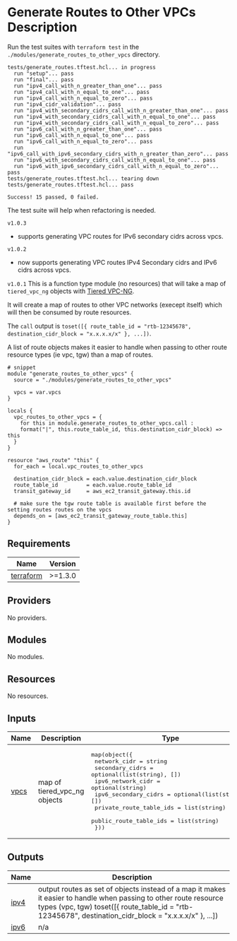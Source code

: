 # Generate Routes to Other VPCs Description

Run the test suites with `terraform test` in the `./modules/generate_routes_to_other_vpcs` directory.
```
tests/generate_routes.tftest.hcl... in progress
  run "setup"... pass
  run "final"... pass
  run "ipv4_call_with_n_greater_than_one"... pass
  run "ipv4_call_with_n_equal_to_one"... pass
  run "ipv4_call_with_n_equal_to_zero"... pass
  run "ipv4_cidr_validation"... pass
  run "ipv4_with_secondary_cidrs_call_with_n_greater_than_one"... pass
  run "ipv4_with_secondary_cidrs_call_with_n_equal_to_one"... pass
  run "ipv4_with_secondary_cidrs_call_with_n_equal_to_zero"... pass
  run "ipv6_call_with_n_greater_than_one"... pass
  run "ipv6_call_with_n_equal_to_one"... pass
  run "ipv6_call_with_n_equal_to_zero"... pass
  run "ipv6_call_with_ipv6_secondary_cidrs_with_n_greater_than_zero"... pass
  run "ipv6_with_secondary_cidrs_call_with_n_equal_to_one"... pass
  run "ipv6_with_ipv6_secondary_cidrs_call_with_n_equal_to_zero"... pass
tests/generate_routes.tftest.hcl... tearing down
tests/generate_routes.tftest.hcl... pass

Success! 15 passed, 0 failed.
```
 The test suite will help when refactoring is needed.

`v1.0.3`
- supports generating VPC routes for IPv6 secondary cidrs across vpcs.

`v1.0.2`
- now supports generating VPC routes IPv4 Secondary cidrs and IPv6 cidrs across vpcs.

`v1.0.1`
This is a function type module (no resources) that will take a map of `tiered_vpc_ng` objects with [Tiered VPC-NG](https://github.com/JudeQuintana/terraform-modules/tree/master/networking/tiered_vpc_ng).

It will create a map of routes to other VPC networks (execept itself) which will then be consumed by route resources.

The `call` output is `toset([{ route_table_id = "rtb-12345678", destination_cidr_block = "x.x.x.x/x" }, ...])`.

A list of route objects makes it easier to handle when passing to other route resource types (ie vpc, tgw) than a map of routes.

```hcl
# snippet
module "generate_routes_to_other_vpcs" {
  source = "./modules/generate_routes_to_other_vpcs"

  vpcs = var.vpcs
}

locals {
  vpc_routes_to_other_vpcs = {
    for this in module.generate_routes_to_other_vpcs.call :
    format("|", this.route_table_id, this.destination_cidr_block) => this
  }
}

resource "aws_route" "this" {
  for_each = local.vpc_routes_to_other_vpcs

  destination_cidr_block = each.value.destination_cidr_block
  route_table_id         = each.value.route_table_id
  transit_gateway_id     = aws_ec2_transit_gateway.this.id

  # make sure the tgw route table is available first before the setting routes routes on the vpcs
  depends_on = [aws_ec2_transit_gateway_route_table.this]
}
```

## Requirements

| Name | Version |
|------|---------|
| <a name="requirement_terraform"></a> [terraform](#requirement\_terraform) | >=1.3.0 |

## Providers

No providers.

## Modules

No modules.

## Resources

No resources.

## Inputs

| Name | Description | Type | Default | Required |
|------|-------------|------|---------|:--------:|
| <a name="input_vpcs"></a> [vpcs](#input\_vpcs) | map of tiered\_vpc\_ng objects | <pre>map(object({<br/>    network_cidr            = string<br/>    secondary_cidrs         = optional(list(string), [])<br/>    ipv6_network_cidr       = optional(string)<br/>    ipv6_secondary_cidrs    = optional(list(string), [])<br/>    private_route_table_ids = list(string)<br/>    public_route_table_ids  = list(string)<br/>  }))</pre> | n/a | yes |

## Outputs

| Name | Description |
|------|-------------|
| <a name="output_ipv4"></a> [ipv4](#output\_ipv4) | output routes as set of objects instead of a map it makes it easier to handle when passing to other route resource types (vpc, tgw) toset([{ route\_table\_id = "rtb-12345678", destination\_cidr\_block = "x.x.x.x/x" }, ...]) |
| <a name="output_ipv6"></a> [ipv6](#output\_ipv6) | n/a |
